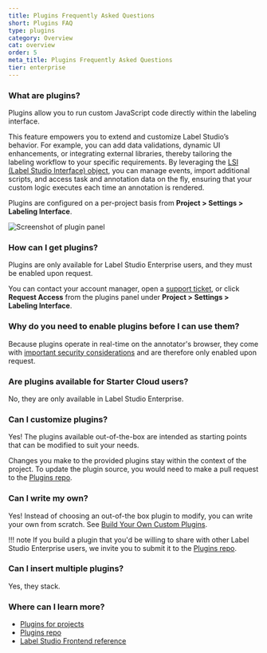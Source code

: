 ```yaml
---
title: Plugins Frequently Asked Questions
short: Plugins FAQ
type: plugins
category: Overview
cat: overview
order: 5
meta_title: Plugins Frequently Asked Questions
tier: enterprise
---
```


### What are plugins?

Plugins allow you to run custom JavaScript code directly within the labeling interface. 

This feature empowers you to extend and customize Label Studio’s behavior. For example, you can add data validations, dynamic UI enhancements, or integrating external libraries, thereby tailoring the labeling workflow to your specific requirements. By leveraging the [LSI (Label Studio Interface) object](custom#Label-Studio-Interface-LSI), you can manage events, import additional scripts, and access task and annotation data on the fly, ensuring that your custom logic executes each time an annotation is rendered.

Plugins are configured on a per-project basis from **Project > Settings > Labeling Interface**. 

![Screenshot of plugin panel](/images/plugins/plugin-panel.png)


### How can I get plugins?

Plugins are only available for Label Studio Enterprise users, and they must be enabled upon request. 

You can contact your account manager, open a [support ticket](mailto:support@humansignal.com), or click **Request Access** from the plugins panel under **Project > Settings > Labeling Interface**.  

### Why do you need to enable plugins before I can use them?

Because plugins operate in real-time on the annotator's browser, they come with [important security considerations](/guide/plugins#Security-notes-constraints-and-limitations) and are therefore only enabled upon request. 


### Are plugins available for Starter Cloud users?

No, they are only available in Label Studio Enterprise. 


### Can I customize plugins? 

Yes! The plugins available out-of-the-box are intended as starting points that can be modified to suit your needs. 

Changes you make to the provided plugins stay within the context of the project. To update the plugin source, you would need to make a pull request to the [Plugins repo](https://github.com/HumanSignal/label-studio-plugins). 


### Can I write my own?

Yes! Instead of choosing an out-of-the box plugin to modify, you can write your own from scratch. See [Build Your Own Custom Plugins](custom).

!!! note
    If you build a plugin that you'd be willing to share with other Label Studio Enterprise users, we invite you to submit it to the [Plugins repo](https://github.com/HumanSignal/label-studio-plugins). 

### Can I insert multiple plugins?

Yes, they stack. 


### Where can I learn more?

* [Plugins for projects](/guide/plugins)
* [Plugins repo](https://github.com/HumanSignal/label-studio-plugins)
* [Label Studio Frontend reference](/guide/frontend_reference.html#Available-events)




